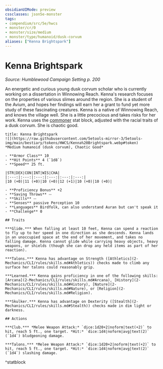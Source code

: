 ```yaml
---
obsidianUIMode: preview
cssclasses: json5e-monster
tags:
- compendium/src/5e/hwcs
- monster/cr/0
- monster/size/medium
- monster/type/humanoid/dusk-corvum
aliases: ["Kenna Brightspark"]
---
```

# Kenna Brightspark
*Source: Humblewood Campaign Setting p. 200*  

An energetic and curious young dusk corvum scholar who is currently working on a dissertation in Winnowing Reach. Kenna's research focuses on the properties of various slimes around the region. She is a student of the Avium, and hopes her findings will earn her a grant to fund yet more study of these fascinating creatures. Kenna is a native of Winnowing Reach, and knows the village well. She is a little precocious and takes risks for her work. Kenna uses the [commoner](2-Mechanics/CLI/bestiary/humanoid/commoner.md) stat block, adjusted with the racial traits of a dusk corvum. She is chaotic good.

```ad-statblock
title: Kenna Brightspark
![](https://raw.githubusercontent.com/5etools-mirror-3/5etools-img/main/bestiary/tokens/HWCS/Kenna%20Brightspark.webp#token)
*Medium humanoid (dusk corvum), Chaotic Good*

- **Armor Class** 10
- **Hit Points** 4 (`1d8`)
- **Speed** 25 ft.

|STR|DEX|CON|INT|WIS|CHA|
|:---:|:---:|:---:|:---:|:---:|:---:|
|10 (+0)|11 (+0)|10 (+0)|12 (+1)|10 (+0)|10 (+0)|

- **Proficiency Bonus** +2
- **Saving Throws** ⏤
- **Skills** ⏤
- **Senses** passive Perception 10
- **Languages** Birdfolk, can also understand Auran but can't speak it
- **Challenge** 0

## Traits

***Glide.*** When falling at least 10 feet, Kenna can spend a reaction to fly up to her speed in one direction as she descends. Kenna lands in an unoccupied space at the end of her movement, and takes no falling damage. Kenna cannot glide while carrying heavy objects, heavy weapons, or shields (though she can drop any held items as part of her reaction).

***Talons.*** Kenna has advantage on Strength ([Athletics](2-Mechanics/CLI/rules/skills.md#Athletics)) checks made to climb any surface her talons could reasonably grip.

***Learned.*** Kenna gains proficiency in one of the following skills: [Arcana](2-Mechanics/CLI/rules/skills.md#Arcana), [History](2-Mechanics/CLI/rules/skills.md#History), [Nature](2-Mechanics/CLI/rules/skills.md#Nature), or [Religion](2-Mechanics/CLI/rules/skills.md#Religion).

***Skulker.*** Kenna has advantage on Dexterity ([Stealth](2-Mechanics/CLI/rules/skills.md#Stealth)) checks made in dim light or darkness.

## Actions

***Club.*** *Melee Weapon Attack:* `dice:1d20+2|noform|text(+2)` to hit, reach 5 ft., one target. *Hit:* `dice:1d4|noform|avg|text(2)` (`1d4`) bludgeoning damage.

***Talons.*** *Melee Weapon Attack:* `dice:1d20+2|noform|text(+2)` to hit, reach 5 ft., one target. *Hit:* `dice:1d4|noform|avg|text(2)` (`1d4`) slashing damage.
```
^statblock